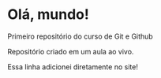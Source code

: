 # Olá, mundo!
 Primeiro repositório do curso de Git e Github

 Repositório criado em um aula ao vivo.

 Essa linha adicionei diretamente no site!
